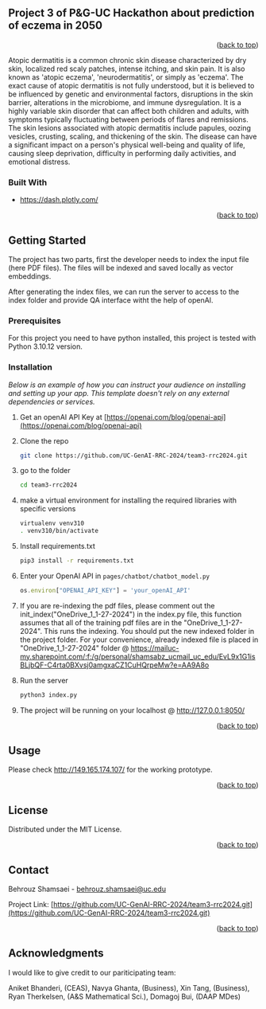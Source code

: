 <!-- ABOUT THE PROJECT -->
## Project 3 of P&G-UC Hackathon about prediction of eczema in 2050





<p align="right">(<a href="#readme-top">back to top</a>)</p>
Atopic dermatitis is a common chronic skin disease characterized by dry skin, localized red scaly patches, intense itching, and skin pain. It is also known as 'atopic eczema', 'neurodermatitis', or simply as 'eczema'. The exact cause of atopic dermatitis is not fully understood, but it is believed to be influenced by genetic and environmental factors, disruptions in the skin barrier, alterations in the microbiome, and immune dysregulation. It is a highly variable skin disorder that can affect both children and adults, with symptoms typically fluctuating between periods of flares and remissions. The skin lesions associated with atopic dermatitis include papules, oozing vesicles, crusting, scaling, and thickening of the skin. The disease can have a significant impact on a person's physical well-being and quality of life, causing sleep deprivation, difficulty in performing daily activities, and emotional distress.


### Built With


* https://dash.plotly.com/


<p align="right">(<a href="#readme-top">back to top</a>)</p>



<!-- GETTING STARTED -->
## Getting Started

The project has two parts, first the developer needs to index the input file (here PDF files). The files will be indexed and saved locally as vector embeddings.

After generating the index files, we can run the server to access to the index folder and provide QA interface witht the help of openAI.

### Prerequisites

For this project you need to have python installed, this project is tested with Python 3.10.12 version.

### Installation

_Below is an example of how you can instruct your audience on installing and setting up your app. This template doesn't rely on any external dependencies or services._

1. Get an openAI API Key at [https://openai.com/blog/openai-api](https://openai.com/blog/openai-api)
2. Clone the repo
   ```sh
   git clone https://github.com/UC-GenAI-RRC-2024/team3-rrc2024.git
   ```
3. go to the folder
   ```sh
   cd team3-rrc2024
   ```
4. make a virtual environment for installing the required libraries with specific versions
   ```sh
   virtualenv venv310
   . venv310/bin/activate
   ```
5. Install requirements.txt
   ```sh
   pip3 install -r requirements.txt
   ```
6. Enter your OpenAI API in `pages/chatbot/chatbot_model.py`
   ```js
   os.environ["OPENAI_API_KEY"] = 'your_openAI_API'
   ```
7. If you are re-indexing the pdf files, 
please comment out the init_index("OneDrive_1_1-27-2024") in the index.py file, this function assumes that all of the training pdf files are in the "OneDrive_1_1-27-2024". This runs the indexing. You should put the new indexed folder in the project folder. For your convenience, already indexed file is placed in "OneDrive_1_1-27-2024" folder @ https://mailuc-my.sharepoint.com/:f:/g/personal/shamsabz_ucmail_uc_edu/EvL9x1G1isBLjbQF-C4rta0BXvsj0amgxaCZ1CuHQrpeMw?e=AA9A8o

8. Run the server 
   ```py
   python3 index.py
   ```
9. The project will be running on your localhost @ http://127.0.0.1:8050/
   


<p align="right">(<a href="#readme-top">back to top</a>)</p>



<!-- USAGE EXAMPLES -->
## Usage

Please check http://149.165.174.107/ for the working prototype.

<p align="right">(<a href="#readme-top">back to top</a>)</p>



<!-- LICENSE -->
## License

Distributed under the MIT License. 

<p align="right">(<a href="#readme-top">back to top</a>)</p>


<!-- CONTACT -->
## Contact

Behrouz Shamsaei  - behrouz.shamsaei@uc.edu

Project Link: [https://github.com/UC-GenAI-RRC-2024/team3-rrc2024.git](https://github.com/UC-GenAI-RRC-2024/team3-rrc2024.git)

<p align="right">(<a href="#readme-top">back to top</a>)</p>



<!-- ACKNOWLEDGMENTS -->
## Acknowledgments

I would like to give credit to our pariticipating team:

Aniket Bhanderi, (CEAS), 
Navya Ghanta, (Business), 
Xin Tang, (Business), 
Ryan Therkelsen, (A&S Mathematical Sci.), 
Domagoj Bui, (DAAP MDes)





